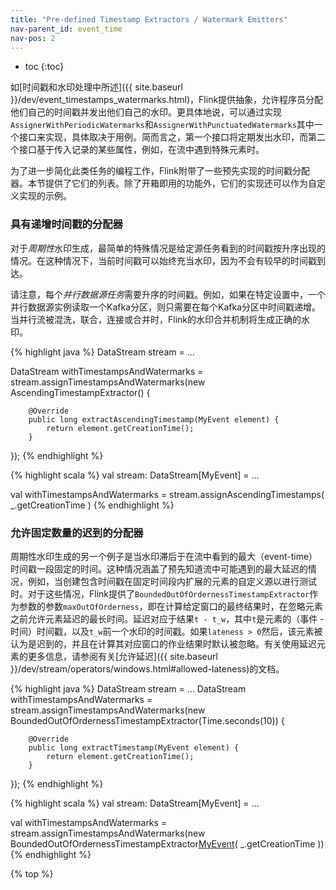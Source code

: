 ```yaml
---
title: "Pre-defined Timestamp Extractors / Watermark Emitters"
nav-parent_id: event_time
nav-pos: 2
---
```

<!--
Licensed to the Apache Software Foundation (ASF) under one
or more contributor license agreements.  See the NOTICE file
distributed with this work for additional information
regarding copyright ownership.  The ASF licenses this file
to you under the Apache License, Version 2.0 (the
"License"); you may not use this file except in compliance
with the License.  You may obtain a copy of the License at

  http://www.apache.org/licenses/LICENSE-2.0

Unless required by applicable law or agreed to in writing,
software distributed under the License is distributed on an
"AS IS" BASIS, WITHOUT WARRANTIES OR CONDITIONS OF ANY
KIND, either express or implied.  See the License for the
specific language governing permissions and limitations
under the License.
-->

* toc
{:toc}



如[时间戳和水印处理中所述]({{ site.baseurl }}/dev/event_timestamps_watermarks.html)，Flink提供抽象，允许程序员分配他们自己的时间戳并发出他们自己的水印。更具体地说，可以通过实现`AssignerWithPeriodicWatermarks`和`AssignerWithPunctuatedWatermarks`其中一个接口来实现，具体取决于用例。简而言之，第一个接口将定期发出水印，而第二个接口基于传入记录的某些属性，例如，在流中遇到特殊元素时。

为了进一步简化此类任务的编程工作，Flink附带了一些预先实现的时间戳分配器。本节提供了它们的列表。除了开箱即用的功能外，它们的实现还可以作为自定义实现的示例。

### **具有递增时间戳的分配器**

对于*周期性*水印生成，最简单的特殊情况是给定源任务看到的时间戳按升序出现的情况。在这种情况下，当前时间戳可以始终充当水印，因为不会有较早的时间戳到达。

请注意，每个*并行数据源任务*需要升序的时间戳。例如，如果在特定设置中，一个并行数据源实例读取一个Kafka分区，则只需要在每个Kafka分区中时间戳递增。当并行流被混洗，联合，连接或合并时，Flink的水印合并机制将生成正确的水印。

<div class="codetabs" markdown="1">
<div data-lang="java" markdown="1">
{% highlight java %}
DataStream<MyEvent> stream = ...

DataStream<MyEvent> withTimestampsAndWatermarks =
    stream.assignTimestampsAndWatermarks(new AscendingTimestampExtractor<MyEvent>() {

        @Override
        public long extractAscendingTimestamp(MyEvent element) {
            return element.getCreationTime();
        }
});
{% endhighlight %}
</div>
<div data-lang="scala" markdown="1">
{% highlight scala %}
val stream: DataStream[MyEvent] = ...

val withTimestampsAndWatermarks = stream.assignAscendingTimestamps( _.getCreationTime )
{% endhighlight %}
</div>
</div>

### **允许固定数量的迟到的分配器**

周期性水印生成的另一个例子是当水印滞后于在流中看到的最大（event-time）时间戳一段固定的时间。这种情况涵盖了预先知道流中可能遇到的最大延迟的情况，例如，当创建包含时间戳在固定时间段内扩展的元素的自定义源以进行测试时。对于这些情况，Flink提供了`BoundedOutOfOrdernessTimestampExtractor`作为参数的参数`maxOutOfOrderness`，即在计算给定窗口的最终结果时，在忽略元素之前允许元素延迟的最长时间。延迟对应于结果`t - t_w`，其中`t`是元素的（事件 - 时间）时间戳，以及`t_w`前一个水印的时间戳。如果`lateness > 0`然后，该元素被认为是迟到的，并且在计算其对应窗口的作业结果时默认被忽略。有关使用延迟元素的更多信息，请参阅有关[允许延迟]({{ site.baseurl }}/dev/stream/operators/windows.html#allowed-lateness)的文档。

<div class="codetabs" markdown="1">
<div data-lang="java" markdown="1">
{% highlight java %}
DataStream<MyEvent> stream = ...
DataStream<MyEvent> withTimestampsAndWatermarks =
    stream.assignTimestampsAndWatermarks(new BoundedOutOfOrdernessTimestampExtractor<MyEvent>(Time.seconds(10)) {

        @Override
        public long extractTimestamp(MyEvent element) {
            return element.getCreationTime();
        }
});
{% endhighlight %}
</div>
<div data-lang="scala" markdown="1">
{% highlight scala %}
val stream: DataStream[MyEvent] = ...

val withTimestampsAndWatermarks = stream.assignTimestampsAndWatermarks(new BoundedOutOfOrdernessTimestampExtractor[MyEvent](Time.seconds(10))( _.getCreationTime ))
{% endhighlight %}
</div>
</div>

{% top %}
